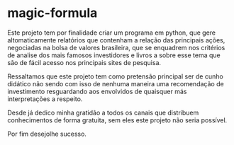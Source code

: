 # magic-formula
Este projeto tem por finalidade criar um programa em python, que gere altomaticamente
relatórios que contenham a relação das principais ações, negociadas na bolsa de 
valores brasileira, que se enquadrem nos critérios de analise dos mais famosos 
investidores e livros a sobre esse tema que são de fácil acesso nos principais 
sites de pesquisa.

Ressaltamos que este projeto tem como pretensão principal ser de cunho didático
não sendo com isso de nenhuma maneira uma recomendação de investimento resguardando
aos envolvidos de quaisquer más interpretações a respeito.

Desde já dedico minha gratidão a todos os canais que distribuem conhecimentos de
forma gratuita, sem eles este projeto não seria possível.

Por fim desejolhe sucesso.